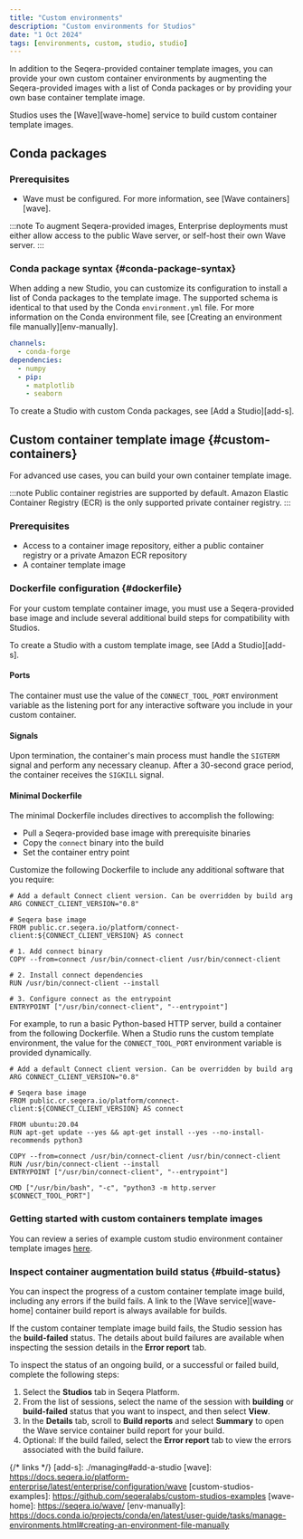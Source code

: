 ```yaml
---
title: "Custom environments"
description: "Custom environments for Studios"
date: "1 Oct 2024"
tags: [environments, custom, studio, studio]
---
```


In addition to the Seqera-provided container template images, you can provide your own custom container environments by augmenting the Seqera-provided images with a list of Conda packages or by providing your own base container template image.

Studios uses the [Wave][wave-home] service to build custom container template images.

## Conda packages

### Prerequisites

- Wave must be configured. For more information, see [Wave containers][wave].
 
 :::note
 To augment Seqera-provided images, Enterprise deployments must either allow access to the public Wave server, or self-host their own Wave server.
 :::

### Conda package syntax {#conda-package-syntax}

When adding a new Studio, you can customize its configuration to install a list of Conda packages to the template image. The supported schema is identical to that used by the Conda `environment.yml` file. For more information on the Conda environment file, see [Creating an environment file manually][env-manually].

```yaml title="Example environment.yml file"
channels:
  - conda-forge
dependencies:
  - numpy
  - pip:
    - matplotlib
    - seaborn
```

To create a Studio with custom Conda packages, see [Add a Studio][add-s].

## Custom container template image {#custom-containers}

For advanced use cases, you can build your own container template image.

:::note
Public container registries are supported by default. Amazon Elastic Container Registry (ECR) is the only supported private container registry.
:::

### Prerequisites

- Access to a container image repository, either a public container registry or a private Amazon ECR repository
- A container template image

### Dockerfile configuration {#dockerfile}

For your custom template container image, you must use a Seqera-provided base image and include several additional build steps for compatibility with Studios.

To create a Studio with a custom template image, see [Add a Studio][add-s].

#### Ports

The container must use the value of the `CONNECT_TOOL_PORT` environment variable as the listening port for any interactive software you include in your custom container.

#### Signals

Upon termination, the container's main process must handle the `SIGTERM` signal and perform any necessary cleanup. After a 30-second grace period, the container receives the `SIGKILL` signal.

#### Minimal Dockerfile

The minimal Dockerfile includes directives to accomplish the following:

- Pull a Seqera-provided base image with prerequisite binaries
- Copy the `connect` binary into the build
- Set the container entry point

Customize the following Dockerfile to include any additional software that you require:

```docker title="Minimal Dockerfile"
# Add a default Connect client version. Can be overridden by build arg
ARG CONNECT_CLIENT_VERSION="0.8"

# Seqera base image
FROM public.cr.seqera.io/platform/connect-client:${CONNECT_CLIENT_VERSION} AS connect

# 1. Add connect binary
COPY --from=connect /usr/bin/connect-client /usr/bin/connect-client

# 2. Install connect dependencies
RUN /usr/bin/connect-client --install

# 3. Configure connect as the entrypoint
ENTRYPOINT ["/usr/bin/connect-client", "--entrypoint"]
```

For example, to run a basic Python-based HTTP server, build a container from the following Dockerfile. When a Studio runs the custom template environment, the value for the `CONNECT_TOOL_PORT` environment variable is provided dynamically.

```docker title="Example Dockerfile with Python HTTP server"
# Add a default Connect client version. Can be overridden by build arg
ARG CONNECT_CLIENT_VERSION="0.8"

# Seqera base image
FROM public.cr.seqera.io/platform/connect-client:${CONNECT_CLIENT_VERSION} AS connect

FROM ubuntu:20.04
RUN apt-get update --yes && apt-get install --yes --no-install-recommends python3

COPY --from=connect /usr/bin/connect-client /usr/bin/connect-client
RUN /usr/bin/connect-client --install
ENTRYPOINT ["/usr/bin/connect-client", "--entrypoint"]

CMD ["/usr/bin/bash", "-c", "python3 -m http.server $CONNECT_TOOL_PORT"]
```

### Getting started with custom containers template images

You can review a series of example custom studio environment container template images [here](custom-studios-examples).

### Inspect container augmentation build status {#build-status}

You can inspect the progress of a custom container template image build, including any errors if the build fails. A link to the [Wave service][wave-home] container build report is always available for builds.

If the custom container template image build fails, the Studio session has the **build-failed** status. The details about build failures are available when inspecting the session details in the **Error report** tab.

To inspect the status of an ongoing build, or a successful or failed build, complete the following steps:

1. Select the **Studios** tab in Seqera Platform.
1. From the list of sessions, select the name of the session with **building** or **build-failed** status that you want to inspect, and then select **View**.
1. In the **Details** tab, scroll to **Build reports** and select **Summary** to open the Wave service container build report for your build.
1. Optional: If the build failed, select the **Error report** tab to view the errors associated with the build failure.


{/* links */}
[add-s]: ./managing#add-a-studio
[wave]: https://docs.seqera.io/platform-enterprise/latest/enterprise/configuration/wave
[custom-studios-examples]: https://github.com/seqeralabs/custom-studios-examples
[wave-home]: https://seqera.io/wave/
[env-manually]: https://docs.conda.io/projects/conda/en/latest/user-guide/tasks/manage-environments.html#creating-an-environment-file-manually

